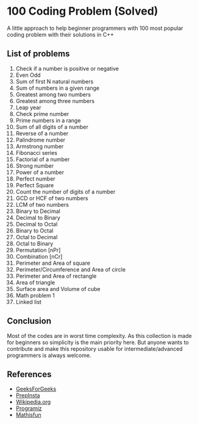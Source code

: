 # 100 Coding Problem (Solved)

A little approach to help beginner programmers with 100 most popular coding problem with their solutions in C++

## List of problems

1. Check if a number is positive or negative
2. Even Odd
3. Sum of first N natural numbers
4. Sum of numbers in a given range
5. Greatest among two numbers
6. Greatest among three numbers
7. Leap year
8. Check prime number
9. Prime numbers in a range
10. Sum of all digits of a number
11. Reverse of a number
12. Palindrome number
13. Armstrong number
14. Fibonacci series
15. Factorial of a number
16. Strong number
17. Power of a number
18. Perfect number
19. Perfect Square
20. Count the number of digits of a number
21. GCD or HCF of two numbers
22. LCM of two numbers
23. Binary to Decimal
24. Decimal to Binary
25. Decimal to Octal
26. Binary to Octal
27. Octal to Decimal
28. Octal to Binary
29. Permutation [nPr]
30. Combination [nCr]
31. Perimeter and Area of square
32. Perimeter/Circumference and Area of circle
33. Perimeter and Area of rectangle
34. Area of triangle
35. Surface area and Volume of cube
36. Math problem 1
37. Linked list

## Conclusion

Most of the codes are in worst time complexity. As this collection is made for beginners so simplicity is the main priority here. But anyone wants to contribute and make this repository usable for intermediate/advanced programmers is always welcome.

## References

- [GeeksForGeeks](https://www.geeksforgeeks.org/)
- [PrepInsta](https://prepinsta.com/top-100-codes/)
- [Wikipedia.org](https://www.wikipedia.org/)
- [Programiz](https://www.programiz.com/)
- [Mathisfun](https://www.mathsisfun.com/)
